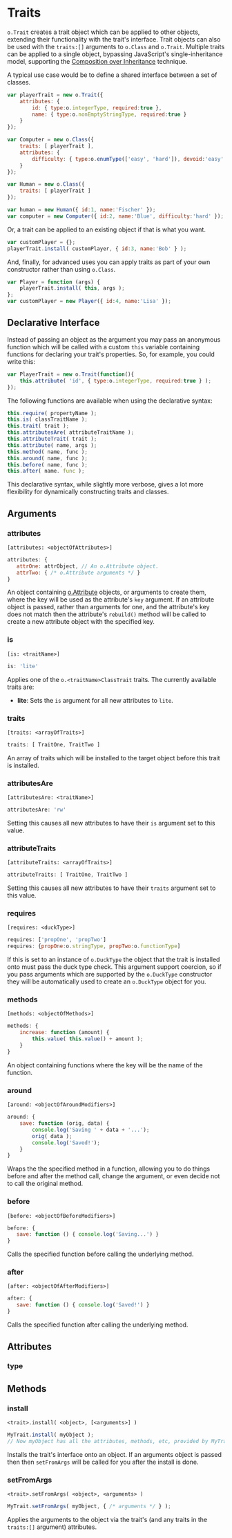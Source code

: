 # Traits

`o.Trait` creates a trait object which can be applied to other objects,
extending their functionality with the trait's interface.  Trait objects
can also be used with the `traits:[]` arguments to `o.Class` and `o.Trait`.
Multiple traits can be applied to a single object, bypassing JavaScript's
single-inheritance model, supporting the
[Composition over Inheritance](http://en.wikipedia.org/wiki/Composition_over_inheritance)
technique.

A typical use case would be to define a shared interface between a set of classes.

```js
var playerTrait = new o.Trait({
    attributes: {
        id: { type:o.integerType, required:true },
        name: { type:o.nonEmptyStringType, required:true }
    }
});

var Computer = new o.Class({
    traits: [ playerTrait ],
    attributes: {
        difficulty: { type:o.enumType(['easy', 'hard']), devoid:'easy' }
    }
});

var Human = new o.Class({
    traits: [ playerTrait ]
});

var human = new Human({ id:1, name:'Fischer' });
var computer = new Computer({ id:2, name:'Blue', difficulty:'hard' });
```

Or, a trait can be applied to an existing object if that is what you want.

```js
var customPlayer = {};
playerTrait.install( customPlayer, { id:3, name:'Bob' } );
```

And, finally, for advanced uses you can apply traits as part of your own constructor
rather than using `o.Class`.

```js
var Player = function (args) {
    playerTrait.install( this, args );
};
var customPlayer = new Player({ id:4, name:'Lisa' });
```

## Declarative Interface

Instead of passing an object as the argument you may pass an anonymous function
which will be called with a custom `this` variable containing functions for
declaring your trait's properties.  So, for example, you could write this:

```js
var PlayerTrait = new o.Trait(function(){
    this.attribute( 'id', { type:o.integerType, required:true } );
});
```

The following functions are available when using the declarative syntax:

```js
this.require( propertyName );
this.is( classTraitName );
this.trait( trait );
this.attributesAre( attributeTraitName );
this.attributeTrait( trait );
this.attribute( name, args );
this.method( name, func );
this.around( name, func );
this.before( name, func );
this.after( name. func );
```

This declarative syntax, while slightly more verbose, gives a lot more
flexibility for dynamically constructing traits and classes.

## Arguments

### attributes

    [attributes: <objectOfAttributes>]

```js
attributes: {
   attrOne: attrObject, // An o.Attribute object.
   attrTwo: { /* o.Attribute arguments */ }
}
```

An object containing [o.Attribute](Attributes.md) objects, or arguments to create them,
where the key will be used as the attribute's `key` argument.  If an attribute object
is passed, rather than arguments for one, and the attribute's key does not match then
the attribute's `rebuild()` method will be called to create a new attribute object with
the specified key.

### is

    [is: <traitName>]

```js
is: 'lite'
```

Applies one of the `o.<traitName>ClassTrait` traits.  The currently available traits are:

- **lite**: Sets the `is` argument for all new attributes to `lite`.

### traits

    [traits: <arrayOfTraits>]

```js
traits: [ TraitOne, TraitTwo ]
```

An array of traits which will be installed to the target object before this trait is installed.

### attributesAre

    [attributesAre: <traitName>]

```js
attributesAre: 'rw'
```

Setting this causes all new attributes to have their `is` argument set to
this value.

### attributeTraits

    [attributeTraits: <arrayOfTraits>]

```js
attributeTraits: [ TraitOne, TraitTwo ]
```

Setting this causes all new attributes to have their `traits` argument set
to this value.

### requires

    [requires: <duckType>]

```js
requires: ['propOne', 'propTwo']
requires: {propOne:o.stringType, propTwo:o.functionType]
```

If this is set to an instance of `o.DuckType` the object that the trait is installed onto
must pass the duck type check.  This argument support coercion, so if you pass arguments
which are supported by the `o.DuckType` constructor they will be automatically used to
create an `o.DuckType` object for you.

### methods

    [methods: <objectOfMethods>]

```js
methods: {
    increase: function (amount) {
        this.value( this.value() + amount );
    }
}
```

An object containing functions where the key will be the name of the function.

### around

    [around: <objectOfAroundModifiers>]

```js
around: {
    save: function (orig, data) {
        console.log('Saving ' + data + '...');
        orig( data );
        console.log('Saved!');
    }
}
```

Wraps the the specified method in a function, allowing you to do things before and
after the method call, change the argument, or even decide not to call the original method.

### before

    [before: <objectOfBeforeModifiers>]

```js
before: {
   save: function () { console.log('Saving...') }
}
```

Calls the specified function before calling the underlying method.

### after

    [after: <objectOfAfterModifiers>]

```js
after: {
   save: function () { console.log('Saved!') }
}
```

Calls the specified function after calling the underlying method.

## Attributes

### type

## Methods

### install

    <trait>.install( <object>, [<arguments>] )

```js
MyTrait.install( myObject );
// Now myObject has all the attributes, methods, etc, provided by MyTrait.
```

Installs the trait's interface onto an object.  If an arguments object is passed then
then `setFromArgs` will be called for you after the install is done.

### setFromArgs

    <trait>.setFromArgs( <object>, <arguments> )

```js
MyTrait.setFromArgs( myObject, { /* arguments */ } );
```

Applies the arguments to the object via the trait's (and any traits in the
`traits:[]` argument) attributes.

